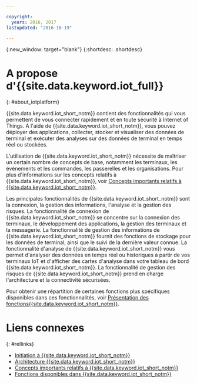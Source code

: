 ```yaml
---

copyright:
  years: 2016, 2017
lastupdated: "2016-10-19"

---
```


{:new_window: target="blank"}
{:shortdesc: .shortdesc}

# A propose d'{{site.data.keyword.iot_full}}
{: #about_iotplatform}

{{site.data.keyword.iot_short_notm}} contient des fonctionnalités qui vous permettent de vous connecter rapidement et en toute sécurité à Internet of Things. A l'aide de  {{site.data.keyword.iot_short_notm}}, vous pouvez déployer des applications, collecter, stocker et visualiser des données de terminal et exécuter des analyses sur des données de terminal en temps réel ou stockées.

L'utilisation de {{site.data.keyword.iot_short_notm}} nécessite de maîtriser un certain nombre de concepts de base, notamment les terminaux, les événements et les commandes, les passerelles et les organisations. Pour plus d'informations sur les concepts relatifs à {{site.data.keyword.iot_short_notm}}, voir [Concepts importants relatifs à {{site.data.keyword.iot_short_notm}}](/iotplatform_overview.html#wwatsoniotplatform_importantconcepts).

Les principales fonctionnalités de {{site.data.keyword.iot_short_notm}} sont la connexion, la gestion des informations, l'analyse et la gestion des risques. La fonctionnalité de connexion de {{site.data.keyword.iot_short_notm}} se concentre sur la connexion des terminaux, le développement des applications, la gestion des terminaux et la messagerie. La fonctionnalité de gestion des informations de {{site.data.keyword.iot_short_notm}} fournit des fonctions de stockage pour les données de terminal, ainsi que le suivi de la dernière valeur connue. La fonctionnalité d'analyse de {{site.data.keyword.iot_short_notm}} vous permet d'analyser des données en temps réel ou historiques à partir de vos terminaux IoT et d'afficher des cartes d'analyse dans votre tableau de bord {{site.data.keyword.iot_short_notm}}. La fonctionnalité de gestion des risques de {{site.data.keyword.iot_short_notm}} prend en charge l'architecture et la connectivité sécurisées.

Pour obtenir une répartition de certaines fonctions plus spécifiques disponibles dans ces fonctionnalités, voir [Présentation des fonctions{{site.data.keyword.iot_short_notm}}](/feature_overview.html).

# Liens connexes
{: #rellinks}
* [Initiation à {{site.data.keyword.iot_short_notm}}](/index.html?pos=2)
* [Architecture {{site.data.keyword.iot_short_notm}}](/iotplatform_overview.html#watsoniotplatform_architecture)
* [Concepts importants relatifs à {{site.data.keyword.iot_short_notm}}](/iotplatform_overview.html#watsoniotplatform_importantconcepts)
* [Fonctions disponibles dans {{site.data.keyword.iot_short_notm}}](/feature_overview.html)
